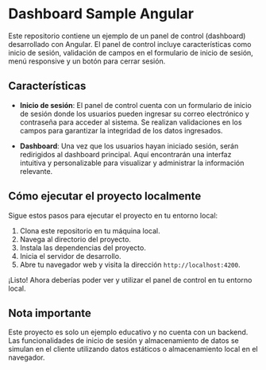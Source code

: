 # Dashboard Sample Angular

Este repositorio contiene un ejemplo de un panel de control (dashboard) desarrollado con Angular. El panel de control incluye características como inicio de sesión, validación de campos en el formulario de inicio de sesión, menú responsive y un botón para cerrar sesión.

## Características

- **Inicio de sesión**: El panel de control cuenta con un formulario de inicio de sesión donde los usuarios pueden ingresar su correo electrónico y contraseña para acceder al sistema. Se realizan validaciones en los campos para garantizar la integridad de los datos ingresados.

- **Dashboard**: Una vez que los usuarios hayan iniciado sesión, serán redirigidos al dashboard principal. Aquí encontrarán una interfaz intuitiva y personalizable para visualizar y administrar la información relevante.

## Cómo ejecutar el proyecto localmente

Sigue estos pasos para ejecutar el proyecto en tu entorno local:

1. Clona este repositorio en tu máquina local.
2. Navega al directorio del proyecto.
3. Instala las dependencias del proyecto.
4. Inicia el servidor de desarrollo.
5. Abre tu navegador web y visita la dirección `http://localhost:4200`.

¡Listo! Ahora deberías poder ver y utilizar el panel de control en tu entorno local.

## Nota importante

Este proyecto es solo un ejemplo educativo y no cuenta con un backend. Las funcionalidades de inicio de sesión y almacenamiento de datos se simulan en el cliente utilizando datos estáticos o almacenamiento local en el navegador.
